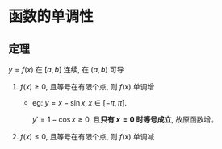 # 函数的单调性
## 定理
$y = f(x)$ 在 $[a, b]$ 连续, 在 $(a, b)$ 可导
1. $f(x) \geq 0$, 且等号在有限个点, 则 $f(x)$ 单调增
    * eg: $y = x - \sin x, x \in [-\pi, \pi]$.

        $y' = 1 - \cos x \geq 0$, 且**只有 $x = 0$ 时等号成立**, 故原函数增。
2. $f(x) \leq 0$, 且等号在有限个点, 则 $f(x)$ 单调减